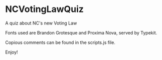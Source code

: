 # NCVotingLawQuiz
A quiz about NC's new Voting Law

Fonts used are Brandon Grotesque and Proxima Nova, served by Typekit. 

Copious comments can be found in the scripts.js file.

Enjoy!
